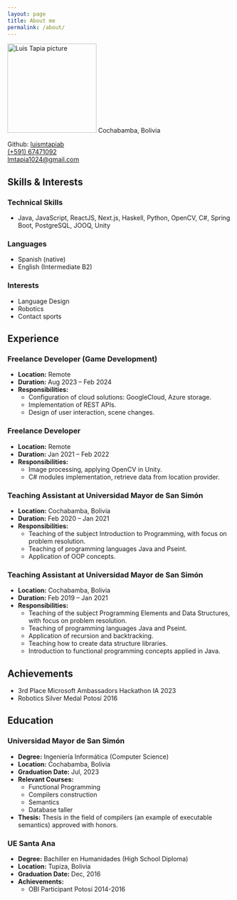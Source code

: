 ```yaml
---
layout: page
title: About me
permalink: /about/
---
```


<div class="contact-info">
<img class="profile-picture" width=200 src="{{baseurl}}/assets/images/LuisTapia.png" alt="Luis Tapia picture">
Cochabamba, Bolivia <br>

Github: <a href="https://github.com/luismtapiab">luismtapiab</a> <br>
<a href="tel:+59167471092">(+591) 67471092</a> <br>
lmtapia1024@gmail.com <br>
</div>

## Skills & Interests
### Technical Skills
- Java, JavaScript, ReactJS, Next.js, Haskell, Python, OpenCV, C#, Spring Boot, PostgreSQL, JOOQ, Unity

### Languages
- Spanish (native)
- English (Intermediate B2)

### Interests
- Language Design
- Robotics
- Contact sports



## Experience
### Freelance Developer (Game Development)
- **Location:** Remote
- **Duration:** Aug 2023 – Feb 2024
- **Responsibilities:**
  - Configuration of cloud solutions: GoogleCloud, Azure storage.
  - Implementation of REST APIs.
  - Design of user interaction, scene changes.

### Freelance Developer
- **Location:** Remote
- **Duration:** Jan 2021 – Feb 2022
- **Responsibilities:**
  - Image processing, applying OpenCV in Unity.
  - C# modules implementation, retrieve data from location provider.

### Teaching Assistant at Universidad Mayor de San Simón
- **Location:** Cochabamba, Bolivia
- **Duration:** Feb 2020 – Jan 2021
- **Responsibilities:**
  - Teaching of the subject Introduction to Programming, with focus on problem resolution.
  - Teaching of programming languages Java and Pseint.
  - Application of OOP concepts.

### Teaching Assistant at Universidad Mayor de San Simón
- **Location:** Cochabamba, Bolivia
- **Duration:** Feb 2019 – Jan 2021
- **Responsibilities:**
  - Teaching of the subject Programming Elements and Data Structures, with focus on problem resolution.
  - Teaching of programming languages Java and Pseint.
  - Application of recursion and backtracking.
  - Teaching how to create data structure libraries.
  - Introduction to functional programming concepts applied in Java.

## Achievements
- 3rd Place Microsoft Ambassadors Hackathon IA 2023
- Robotics Silver Medal Potosí 2016


## Education
### Universidad Mayor de San Simón
- **Degree:** Ingeniería Informática (Computer Science)
- **Location:** Cochabamba, Bolivia
- **Graduation Date:** Jul, 2023
- **Relevant Courses:**
  - Functional Programming
  - Compilers construction
  - Semantics
  - Database taller
- **Thesis:** Thesis in the field of compilers (an example of executable semantics) approved with honors.

### UE Santa Ana
- **Degree:** Bachiller en Humanidades (High School Diploma)
- **Location:** Tupiza, Bolivia
- **Graduation Date:** Dec, 2016
- **Achievements:**
  - OBI Participant Potosí 2014-2016
